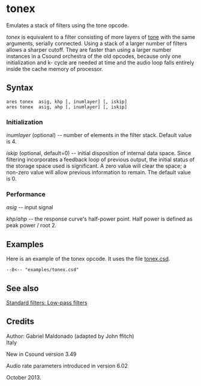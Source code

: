 <!--
id:tonex
category:Signal Modifiers:Standard Filters
-->
# tonex
Emulates a stack of filters using the tone opcode.

_tonex_ is equivalent to a filter consisting of more layers of [tone](../../opcodes/tone) with the same arguments, serially connected. Using a stack of a larger number of filters allows a sharper cutoff. They are faster than using a larger number instances in a Csound orchestra of the old opcodes, because only one initialization and k- cycle are needed at time and the audio loop falls entirely inside the cache memory of processor.

## Syntax
``` csound-orc
ares tonex  asig, khp [, inumlayer] [, iskip]
ares tonex  asig, ahp [, inumlayer] [, iskip]
```

### Initialization

_inumlayer_ (optional) -- number of elements in the filter stack. Default value is 4.

_iskip_ (optional, default=0) -- initial disposition of internal data space. Since filtering incorporates a feedback loop of previous output, the initial status of the storage space used is significant. A zero value will clear the space; a non-zero value will allow previous information to remain. The default value is 0.

### Performance

_asig_ -- input signal

_khp_/_ahp_ -- the response curve's half-power point. Half power is defined as peak power / root 2.

## Examples

Here is an example of the tonex opcode. It uses the file [tonex.csd](../../examples/tonex.csd).

``` csound-csd title="Example of the tonex opcode." linenums="1"
--8<-- "examples/tonex.csd"
```

## See also

[Standard filters: Low-pass filters](../../sigmod/standard)

## Credits

Author: Gabriel Maldonado (adapted by John ffitch)<br>
Italy<br>

New in Csound version 3.49

Audio rate parameters introduced in version 6.02

October 2013.
